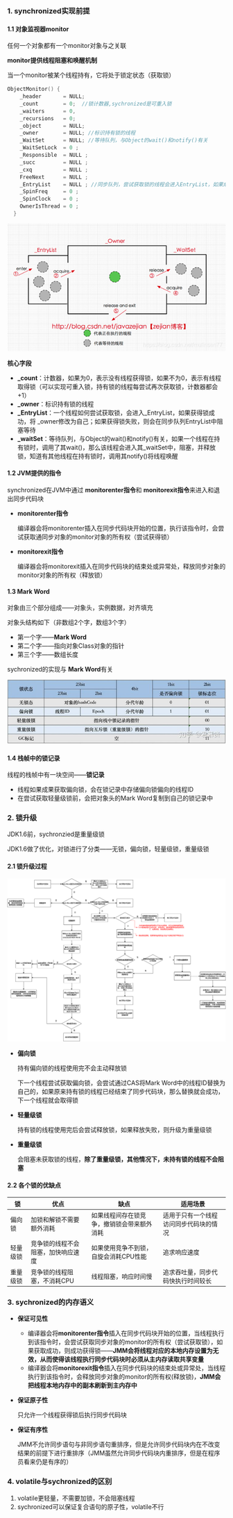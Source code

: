 ### 1. synchronized实现前提



#### 1.1 对象监视器monitor

任何一个对象都有一个monitor对象与之关联

**monitor提供线程阻塞和唤醒机制**

当一个monitor被某个线程持有，它将处于锁定状态（获取锁）

```C++
ObjectMonitor() {
    _header       = NULL;
    _count        = 0;  //锁计数器,sychronized是可重入锁
    _waiters      = 0,  
    _recursions   = 0;
    _object       = NULL;
    _owner        = NULL; //标识持有锁的线程
    _WaitSet      = NULL; //等待队列，与Object的wait()和notify()有关
    _WaitSetLock  = 0 ;
    _Responsible  = NULL ;
    _succ         = NULL ;
    _cxq          = NULL ;
    FreeNext      = NULL ;
    _EntryList    = NULL ; //同步队列，尝试获取锁的线程会进入EntryList，如果成功获得锁，则设置monitor的_owner为，如果没有成功获得锁，在EntryList中阻塞等待
    _SpinFreq     = 0 ;
    _SpinClock    = 0 ;
    OwnerIsThread = 0 ;
  }
```

![11](p/12.png)

**核心字段**

* **_count**：计数器，如果为0，表示没有线程获得锁，如果不为0，表示有线程取得锁（可以实现可重入锁，持有锁的线程每尝试再次获取锁，计数器都会+1）
* **_owner**：标识持有锁的线程
* **_EntryList**：一个线程如何尝试获取锁，会进入_EntryList，如果获得锁成功，将 _owner修改为自己；如果获得锁失败，则会在同步队列EntryList中阻塞等待
* **_waitSet**：等待队列，与Object的wait()和notify()有关，如果一个线程在持有锁时，调用了其wait()，那么该线程会进入其_waitSet中，阻塞，并释放锁，知道有其他线程在持有锁时，调用其notify()将线程唤醒



#### 1.2 JVM提供的指令

synchronized在JVM中通过 **monitorenter指令**和 **monitorexit指令**来进入和退出同步代码块

* **monitorenter指令**

  编译器会将monitorenter插入在同步代码块开始的位置，执行该指令时，会尝试获取通同步对象的monitor对象的所有权（尝试获得锁）

* **monitorexit指令**

  编译器会将monitorexit插入在同步代码块的结束处或异常处，释放同步对象的monitor对象的所有权（释放锁）



#### 1.3 Mark Word

对象由三个部分组成——对象头，实例数据，对齐填充

对象头结构如下（非数组2个字，数组3个字）

* 第一个字——**Mark Word**
* 第二个字——指向对象Class对象的指针
* 第三个字——数组长度

sychronized的实现与 **Mark Word**有关

![11](p/8.jpg)



#### 1.4 栈帧中的锁记录

线程的栈帧中有一块空间——**锁记录**

* 线程如果成果获取偏向锁，会在锁记录中存储偏向锁偏向的线程ID
* 在尝试获取轻量级锁前，会把对象头的Mark Word复制到自己的锁记录中

### 2. 锁升级

JDK1.6前，sychronzied是重量级锁

JDK1.6做了优化，对锁进行了分类——无锁，偏向锁，轻量级锁，重量级锁

#### 2.1 锁升级过程



![11](p/偏向锁.png)

* **偏向锁**

  持有偏向锁的线程使用完不会主动释放锁

  下一个线程尝试获取偏向锁，会尝试通过CAS将Mark Word中的线程ID替换为自己的，如果原来持有锁的线程已经结束了同步代码块，那么替换就会成功，下一个线程就会取得锁

* **轻量级锁**

  持有锁的线程使用完后会尝试释放锁，如果释放失败，则升级为重量级锁

* **重量级锁**

  会阻塞未获取锁的线程，**除了重量级锁，其他情况下，未持有锁的线程不会阻塞**

#### 2.2 各个锁的优缺点

| 锁       | 优点                               | 缺点                                       | 适用场景                               |
| -------- | ---------------------------------- | ------------------------------------------ | -------------------------------------- |
| 偏向锁   | 加锁和解锁不需要额外消耗           | 如果线程间存在锁竞争，撤销锁会带来额外消耗 | 适用于只有一个线程访问同步代码块的情况 |
| 轻量级锁 | 竞争锁的线程不会阻塞，加快响应速度 | 如果使用竞争不到锁，自旋会消耗CPU性能      | 追求响应速度                           |
| 重量级锁 | 竞争锁的线程阻塞，不消耗CPU        | 线程阻塞，响应时间慢                       | 追求吞吐量，同步代码快执行时间较长     |



### 3. sychronized的内存语义

* **保证可见性**

  * 编译器会将**monitorenter指令**插入在同步代码块开始的位置，当线程执行到该指令时，会尝试获取同步对象的monitor的所有权（尝试获取锁），如果获取成功，则成功获得锁——**JMM会将线程对应的本地内存设置为无效，从而使得该线程执行同步代码块时必须从主内存读取共享变量**
  * 编译器会将**monitorexit指令**插入在同步代码块的结束处或异常处，当线程执行到该指令时，会释放同步对象的monitor的所有权(释放锁)，**JMM会把线程本地内存中的副本刷新到主内存中**

* **保证原子性**

  只允许一个线程获得锁后执行同步代码块

* **保证有序性**

  JMM不允许同步语句与非同步语句重排序，但是允许同步代码块内在不改变结果的前提下进行重排序（JMM虽然允许同步代码块内重排序，但是在程序员看来仍是有序的）



### 4. volatile与sychronized的区别

1. volatile更轻量，不需要加锁，不会阻塞线程
2. sychronized可以保证复合语句的原子性，volatile不行